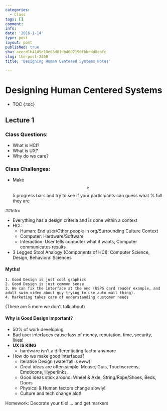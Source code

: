 ```yaml
---
categories:
  - Class
tags: []
comment: 
info: 
date: '2016-1-14'
type: post
layout: post
published: true
sha: aeecd1b4145e10e63d01db4097190fbbddd8cafc
slug: the-post-2300
title: 'Designing Human Centered Systems Notes'

---
```


# Designing Human Centered Systems

* TOC
{:toc}

## Lecture 1

### Class Questions:

- What is HCI?
- What is UX?
- Why do we care?

### Class Challenges:

- Make $$\geq$$ 5 progress bars and try to see if your participants can guess what % full they are

##Intro

- Everything has a design criteria and is done within a context
- HCI:
    - Human: End user/Other people in org/Surrounding Culture Context
    - Computer: Hardware/Software
    - Interaction: User tells computer what it wants, Computer communicates results
- 3 Legged Stool Analogy (Components of HCI): Computer Science, Design, Behavioral Sciences

#### Myths!

    1. Good Design is just cool graphics
    2. Good Design is just common sense
    3. We can fix the interface at the end (USPS card reader example, and adult swim video about guy trying to use auto mail thing).
    4. Marketing takes care of understanding customer needs

(There are 5 more we don't talk about)

#### Why is Good Design Important?

- 50% of work developing
- Bad user interfaces cause loss of money, reputation, time, security, lives! 
- **UX IS KING**
    - hardware isn't a differentiating factor anymore
- How do we make good interfaces?
    - Iterative Design (waterfall is eww)
    - Great ideas are often simple: Mouse, Guis, Touchscreens, Emoticons, Hyperlinks,
    - Good ideas stick around: Wheel & Axle, String/Rope/Shoes, Beds, Doors
    - Physical & Human factors change slowly!
    - Culture and tech change alot!

Homework: Decorate your tile! ... and get markers 
